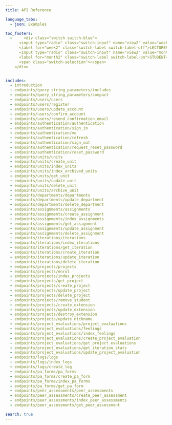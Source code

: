 ```yaml
---
title: API Reference

language_tabs:
  - json: Examples

toc_footers:
  -     <div class="switch switch-blue">
      <input type="radio" class="switch-input" name="view2" value="week2" id="week2" checked onclick="lecturerSelected();">
      <label for="week2" class="switch-label switch-label-off">LECTURER</label>
      <input type="radio" class="switch-input" name="view2" value="month2" id="month2" onclick="studentSelected();">
      <label for="month2" class="switch-label switch-label-on">STUDENT</label>
      <span class="switch-selection"></span>
    </div>


includes:
  - introduction
  - endpoints/query_string_parameters/includes
  - endpoints/query_string_parameters/compact
  - endpoints/users/users
  - endpoints/users/register
  - endpoints/users/update_account
  - endpoints/users/confirm_account
  - endpoints/users/resend_confirmation_email
  - endpoints/authentication/authentication
  - endpoints/authentication/sign_in
  - endpoints/authentication/me
  - endpoints/authentication/refresh
  - endpoints/authentication/sign_out
  - endpoints/authentication/request_reset_password
  - endpoints/authentication/reset_password
  - endpoints/units/units
  - endpoints/units/create_unit
  - endpoints/units/index_units
  - endpoints/units/index_archived_units
  - endpoints/units/get_unit
  - endpoints/units/update_unit
  - endpoints/units/delete_unit
  - endpoints/units/archive_unit
  - endpoints/departments/departments
  - endpoints/departments/update_department
  - endpoints/departments/delete_department
  - endpoints/assignments/assignments
  - endpoints/assignments/create_assignment
  - endpoints/assignments/index_assignments
  - endpoints/assignments/get_assignment
  - endpoints/assignments/update_assignment
  - endpoints/assignments/delete_assignment
  - endpoints/iterations/iterations
  - endpoints/iterations/index_iterations
  - endpoints/iterations/get_iteration
  - endpoints/iterations/create_iteration
  - endpoints/iterations/update_iteration
  - endpoints/iterations/delete_iteration
  - endpoints/projects/projects
  - endpoints/projects/enrol
  - endpoints/projects/index_projects
  - endpoints/projects/get_project
  - endpoints/projects/create_project
  - endpoints/projects/update_project
  - endpoints/projects/delete_project
  - endpoints/projects/remove_student
  - endpoints/projects/create_extension
  - endpoints/projects/update_extension
  - endpoints/projects/destroy_extension
  - endpoints/projects/update_nickname
  - endpoints/project_evaluations/project_evaluations
  - endpoints/project_evaluations/feelings
  - endpoints/project_evaluations/index_feelings
  - endpoints/project_evaluations/create_project_evaluation
  - endpoints/project_evaluations/get_project_evaluations
  - endpoints/project_evaluations/get_iteration_stats
  - endpoints/project_evaluations/update_project_evaluation
  - endpoints/logs/logs
  - endpoints/logs/index_logs
  - endpoints/logs/create_log
  - endpoints/pa_forms/pa_forms
  - endpoints/pa_forms/create_pa_form
  - endpoints/pa_forms/index_pa_forms
  - endpoints/pa_forms/get_pa_form
  - endpoints/peer_assessments/peer_assessments
  - endpoints/peer_assessments/create_peer_assessment
  - endpoints/peer_assessments/index_peer_assessments
  - endpoints/peer_assessments/get_peer_assessment

search: true
---
```


